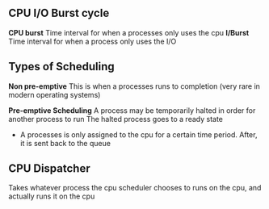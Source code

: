 ## CPU I/O Burst cycle
**CPU burst**
Time interval for when a processes only uses the cpu
**I/Burst**
Time interval for when a process only uses the I/O

## Types of Scheduling
**Non pre-emptive**
This is when a processes runs to completion
(very rare in modern operating systems)

**Pre-emptive Scheduling**
A process may be temporarily halted in order for another process to run
The halted process goes to a ready state
- A processes is only assigned to the cpu for a certain time period. After, it is sent back to the queue

## CPU Dispatcher
Takes whatever process the cpu scheduler chooses to runs on the cpu, and actually runs it on the cpu


